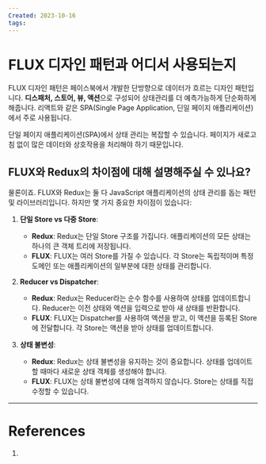 ```yaml
---
Created: 2023-10-16
tags:
---
```

# FLUX 디자인 패턴과 어디서 사용되는지
FLUX 디자인 패턴은 페이스북에서 개발한 단방향으로 데이터가 흐르는 디자인 패턴입니다. **디스패처, 스토어, 뷰, 액션**으로 구성되어 상태관리를 더 예측가능하게 단순화하게 해줍니다. 리액트와 같은 SPA(Single Page Application, 딘일 페이지 애플리케이션) 에서 주로 사용됩니다.


단일 페이지 애플리케이션(SPA)에서 상태 관리는 복잡할 수 있습니다. 페이지가 새로고침 없이 많은 데이터와 상호작용을 처리해야 하기 때문입니다.


## FLUX와 Redux의 차이점에 대해 설명해주실 수 있나요?
  
물론이죠. FLUX와 Redux는 둘 다 JavaScript 애플리케이션의 상태 관리를 돕는 패턴 및 라이브러리입니다. 하지만 몇 가지 중요한 차이점이 있습니다:

1. **단일 Store vs 다중 Store**:
    
    - **Redux**: Redux는 단일 Store 구조를 가집니다. 애플리케이션의 모든 상태는 하나의 큰 객체 트리에 저장됩니다.
    - **FLUX**: FLUX는 여러 Store를 가질 수 있습니다. 각 Store는 독립적이며 특정 도메인 또는 애플리케이션의 일부분에 대한 상태를 관리합니다.
2. **Reducer vs Dispatcher**:
    
    - **Redux**: Redux는 Reducer라는 순수 함수를 사용하여 상태를 업데이트합니다. Reducer는 이전 상태와 액션을 입력으로 받아 새 상태를 반환합니다.
    - **FLUX**: FLUX는 Dispatcher를 사용하여 액션을 받고, 이 액션을 등록된 Store에 전달합니다. 각 Store는 액션을 받아 상태를 업데이트합니다.
3. **상태 불변성**:
    
    - **Redux**: Redux는 상태 불변성을 유지하는 것이 중요합니다. 상태를 업데이트할 때마다 새로운 상태 객체를 생성해야 합니다.
    - **FLUX**: FLUX는 상태 불변성에 대해 엄격하지 않습니다. Store는 상태를 직접 수정할 수 있습니다.

---
# References
1. 